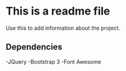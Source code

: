 # This is a readme file

Use this to add information about the project.

## Dependencies
-JQuery
-Bootstrap 3
-Font Awesome
